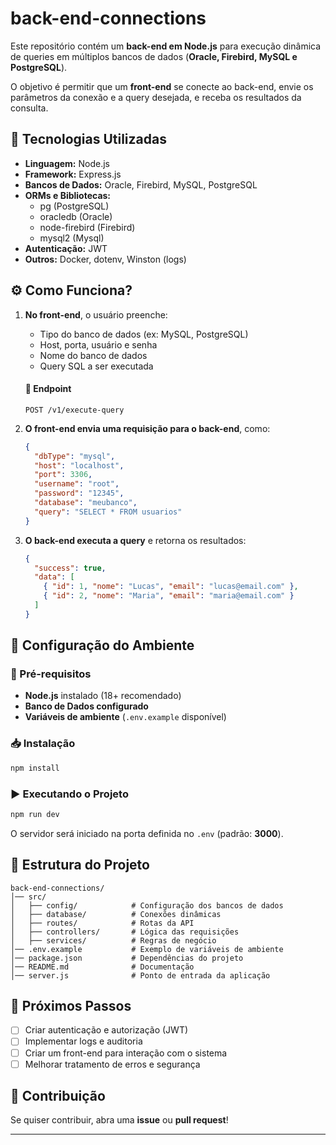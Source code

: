 # back-end-connections

Este repositório contém um **back-end em Node.js** para execução dinâmica de queries em múltiplos bancos de dados (**Oracle, Firebird, MySQL e PostgreSQL**).  

O objetivo é permitir que um **front-end** se conecte ao back-end, envie os parâmetros da conexão e a query desejada, e receba os resultados da consulta.

## 🚀 Tecnologias Utilizadas

- **Linguagem:** Node.js
- **Framework:** Express.js
- **Bancos de Dados:** Oracle, Firebird, MySQL, PostgreSQL
- **ORMs e Bibliotecas:**
  - pg (PostgreSQL)
  - oracledb (Oracle)
  - node-firebird (Firebird)
  - mysql2 (Mysql)
- **Autenticação:** JWT
- **Outros:** Docker, dotenv, Winston (logs)

## ⚙️ Como Funciona?

1. **No front-end**, o usuário preenche:
   - Tipo do banco de dados (ex: MySQL, PostgreSQL)
   - Host, porta, usuário e senha
   - Nome do banco de dados
   - Query SQL a ser executada
   #### **📍 Endpoint**
    ```http
    POST /v1/execute-query
    ```

2. **O front-end envia uma requisição para o back-end**, como:

   ```json
   {
     "dbType": "mysql",
     "host": "localhost",
     "port": 3306,
     "username": "root",
     "password": "12345",
     "database": "meubanco",
     "query": "SELECT * FROM usuarios"
   }
   ```

3. **O back-end executa a query** e retorna os resultados:

   ```json
   {
     "success": true,
     "data": [
       { "id": 1, "nome": "Lucas", "email": "lucas@email.com" },
       { "id": 2, "nome": "Maria", "email": "maria@email.com" }
     ]
   }
   ```

## 🔧 Configuração do Ambiente

### 📌 Pré-requisitos

- **Node.js** instalado (18+ recomendado)
- **Banco de Dados configurado**
- **Variáveis de ambiente** (`.env.example` disponível)

### 📥 Instalação

```bash
npm install
```

### ▶️ Executando o Projeto

```bash
npm run dev
```

O servidor será iniciado na porta definida no `.env` (padrão: **3000**).

## 📂 Estrutura do Projeto

```
back-end-connections/
│── src/
│   ├── config/            # Configuração dos bancos de dados
│   ├── database/          # Conexões dinâmicas
│   ├── routes/            # Rotas da API
│   ├── controllers/       # Lógica das requisições
│   ├── services/          # Regras de negócio
│── .env.example           # Exemplo de variáveis de ambiente
│── package.json           # Dependências do projeto
│── README.md              # Documentação
│── server.js              # Ponto de entrada da aplicação
```

## 📌 Próximos Passos

- [ ] Criar autenticação e autorização (JWT)
- [ ] Implementar logs e auditoria
- [ ] Criar um front-end para interação com o sistema
- [ ] Melhorar tratamento de erros e segurança

## 🤝 Contribuição

Se quiser contribuir, abra uma **issue** ou **pull request**!

---